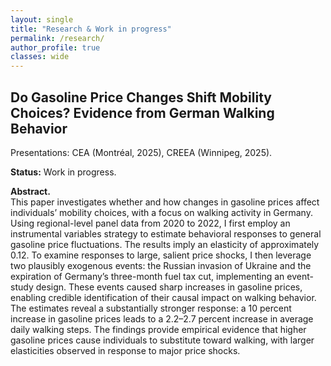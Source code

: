```yaml
---
layout: single
title: "Research & Work in progress"
permalink: /research/
author_profile: true
classes: wide
---
```


## Do Gasoline Price Changes Shift Mobility Choices? Evidence from German Walking Behavior

<p class="research-meta">
Presentations: CEA (Montréal, 2025), CREEA (Winnipeg, 2025).
</p>

**Status:** Work in progress.

**Abstract.**  
This paper investigates whether and how changes in gasoline prices affect individuals’ mobility choices, with a focus on walking activity in Germany. Using regional-level panel data from 2020 to 2022, I first employ an instrumental variables strategy to estimate behavioral responses to general gasoline price fluctuations. The results imply an elasticity of approximately 0.12. To examine responses to large, salient price shocks, I then leverage two plausibly exogenous events: the Russian invasion of Ukraine and the expiration of Germany’s three-month fuel tax cut, implementing an event-study design. These events caused sharp increases in gasoline prices, enabling credible identification of their causal impact on walking behavior. The estimates reveal a substantially stronger response: a 10 percent increase in gasoline prices leads to a 2.2–2.7 percent increase in average daily walking steps. The findings provide empirical evidence that higher gasoline prices cause individuals to substitute toward walking, with larger elasticities observed in response to major price shocks.

</section>



